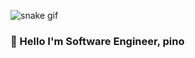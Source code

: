 ![snake gif](https://github.com/pinomaker-hoo/pinomaker-hoo/blob/output/github-contribution-grid-snake.svg)

<div>
<!--   <img src="https://capsule-render.vercel.app/api?type=wave&color=auto&height=100&section=header&text=Pinomaker&fontSize=90" /> -->
  <h3>👋 Hello I'm Software Engineer, pino</h3>

<!--  <a href="#">
  <img height=200 align="center" src="https://my-stats-43gk.vercel.app/api?username=pinomaker-hoo&show_icons=true&theme=radical&hide=contribs,issues&show=discussions_answered&rank_icon=github&include_all_commits=true&card_width=150" />
</a>
<a href="#">
  <img height=200 align="center" src="https://my-stats-43gk.vercel.app/api/top-langs/?username=pinomaker-hoo&hide=html,scss,css&langs_count=8&layout=compact&theme=radical&card_width=150" />
</a>

<img align="left" height=202 src="https://github-readme-streak-stats-git-main-davids-projects-ad77adcc.vercel.app/?user=pinomaker-hoo&theme=radical"/>
<img align="left" height=97 src="https://github-profile-trophy.vercel.app/?username=pinomaker-hoo&theme=radical&no-frame=true&title=Stars,Followers,Commits&column=-1"/>



<a href=#><img src="contributions.svg"></a>

<p align="center">
  Visitor count<br>
  <img src="https://profile-counter.glitch.me/_blocage/count.svg" />
</p>
-->
<!--   <br />
  <br />
  <a href = "https://www.instagram.com/pino._.hoo/">
    <img src="https://img.shields.io/badge/instagram-purple?style=flat-square&logo=Instagram&logoColor=white"/>
  </a>
  <a href = "https://pinomaker.com/">
    <img src="https://img.shields.io/badge/Blog-orange?style=flat-square&logo=Blogger&logoColor=white"/>
  </a>
  <a href = "https://invincible-governor-a3a.notion.site/d750138feb2e423181604d3522c3350d?pvs=4">
    <img src ="https://img.shields.io/badge/Profile-%23C21325?style=flat-square&logo=Notion&logoColor=white" />
  </a> -->
<!--   <p>🌏 서비스 관점에서 개발하고자 노력하는 서비스 개발자 입니다. 🌏</p>
  <br />
  <p>💻 효율을 중시하고자 노력하는 서비스 개발자 입니다. 💻</p>
  <br />
  <p>📈 성장을 중요하게 생각하는 서비스 개발자 입니다. 📈</p>
  <br />
  <p>👩‍👩‍👧 다양한 경험을 통해 협업을 중시하는 서비스 개발자 입니다. 👩‍👩‍👧</p>
  <br />
  <br /> -->
<!--   <img src="https://server.dooboo.io/github-stats-advanced/pinomaker-hoo" height="400px" /> -->
<!--   <span>
    <img src="https://github-readme-stats.vercel.app/api?username=pinomaker-hoo" />
  </span> -->
<!--   <span>
    <img src="https://github-readme-stats.vercel.app/api/top-langs/?username=pinomaker-hoo&langs_count=2&theme=dark" />
  </span> -->
<!--   <br /> -->
<!--   <br /> -->
<!--     <span> -->
<!--     <h3>💾 Server.</h3>
    <img src= "https://img.shields.io/badge/NodeJS-31B025?style=flat-square&logo=Node.js&logoColor=white"/>
    <img src ="https://img.shields.io/badge/Express-grey.svg?style=flat-square&logo=Express&logoColor=white"/> 
    <img src ="https://img.shields.io/badge/NestJS-%23E0234E.svg?style=flat-square&logo=nestjs&logoColor=white"/>
    <img src ="https://img.shields.io/badge/Typeorm-blue?style=flat-square&logo=Sequelize&logoColor=white" /> -->
<!--     <br /> -->
<!--     <img src ="https://img.shields.io/badge/Sequelize-blue?style=flat-square&logo=Sequelize&logoColor=white" /> -->
<!--     <img src ="https://img.shields.io/badge/Spring-green?style=flat-square&logo=Spring&logoColor=white" /> -->
<!--     <img src ="https://img.shields.io/badge/JPA-green?style=flat-square&logo=Jameson&logoColor=white" /> -->
<!--     <img src ="https://img.shields.io/badge/Mybatis-purple?style=flat-square&logo=Jameson&logoColor=white" /> -->
<!--     <br />
    <br />
    <img src ="https://img.shields.io/badge/MySQL-orange.svg?style=flat-square&logo=mysql&logoColor=white" /> 
    <img src ="https://img.shields.io/badge/AWS-orange.svg?style=flat-square&logo=Amazon AWS&logoColor=white" />  -->
<!--   </span> -->
<!--   <span> -->
<!--     <h3>🏝️ Language 🏝️</h3>
    <img src= "https://img.shields.io/badge/JavaScript-F4D53E?style=flat-square&logo=JavaScript&logoColor=white"/>
    <img src= "https://img.shields.io/badge/Typescript-%23007ACC.svg?style=flat-square&logo=TypeScript&logoColor=white"/> -->
<!--     <h3>📺 Client.</h3> -->
<!--     <img src ="https://img.shields.io/badge/React-blue?style=flat-square&logo=React&logoColor=white"/>    -->
<!--     <img src ="https://img.shields.io/badge/React Native-blue?style=flat-square&logo=React&logoColor=white"/>    -->
<!--     <img src ="https://img.shields.io/badge/Redux-purple?style=flat-square&logo=Redux&logoColor=white"/> -->
<!--     <img src ="https://img.shields.io/badge/Next.js-blue?style=flat-square&logo=Next.js&logoColor=white" /> -->
<!--   </span> -->
<!--   <br />
  <br />
  <br />
  <div>
    <img src="./profile-3d-contrib/profile-night-rainbow.svg" width="30%"/>
  </div> -->
</div>
